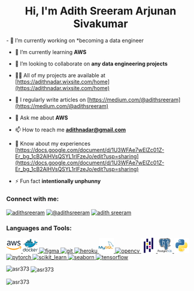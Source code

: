 <h1 align="center">Hi, I'm Adith Sreeram Arjunan Sivakumar</h1>
- 🔭 I’m currently working on *becoming a data engineer

- 🌱 I’m currently learning **AWS**

- 👯 I’m looking to collaborate on **any data engineering projects**

- 👨‍💻 All of my projects are available at [https://adithnadar.wixsite.com/home](https://adithnadar.wixsite.com/home)

- 📝 I regularly write articles on [https://medium.com/@adithsreeram](https://medium.com/@adithsreeram)

- 💬 Ask me about **AWS**

- 📫 How to reach me **adithnadar@gmail.com**

- 📄 Know about my experiences [https://docs.google.com/document/d/1U3WFAe7wElZc01Z-Er_bg_1cB2AlHVsQSYL1rIFzeJo/edit?usp=sharing](https://docs.google.com/document/d/1U3WFAe7wElZc01Z-Er_bg_1cB2AlHVsQSYL1rIFzeJo/edit?usp=sharing)

- ⚡ Fun fact **intentionally unphunny**

<h3 align="left">Connect with me:</h3>
<p align="left">
<a href="https://linkedin.com/in/adithsreeram" target="blank"><img align="center" src="https://raw.githubusercontent.com/rahuldkjain/github-profile-readme-generator/master/src/images/icons/Social/linked-in-alt.svg" alt="adithsreeram" height="30" width="40" /></a>
<a href="https://medium.com/@adithsreeram" target="blank"><img align="center" src="https://raw.githubusercontent.com/rahuldkjain/github-profile-readme-generator/master/src/images/icons/Social/medium.svg" alt="@adithsreeram" height="30" width="40" /></a>
<a href="https://www.youtube.com/c/adith sreeram" target="blank"><img align="center" src="https://raw.githubusercontent.com/rahuldkjain/github-profile-readme-generator/master/src/images/icons/Social/youtube.svg" alt="adith sreeram" height="30" width="40" /></a>
</p>

<h3 align="left">Languages and Tools:</h3>
<p align="left"> <a href="https://aws.amazon.com" target="_blank" rel="noreferrer"> <img src="https://raw.githubusercontent.com/devicons/devicon/master/icons/amazonwebservices/amazonwebservices-original-wordmark.svg" alt="aws" width="40" height="40"/> </a> <a href="https://www.docker.com/" target="_blank" rel="noreferrer"> <img src="https://raw.githubusercontent.com/devicons/devicon/master/icons/docker/docker-original-wordmark.svg" alt="docker" width="40" height="40"/> </a> <a href="https://www.figma.com/" target="_blank" rel="noreferrer"> <img src="https://www.vectorlogo.zone/logos/figma/figma-icon.svg" alt="figma" width="40" height="40"/> </a> <a href="https://git-scm.com/" target="_blank" rel="noreferrer"> <img src="https://www.vectorlogo.zone/logos/git-scm/git-scm-icon.svg" alt="git" width="40" height="40"/> </a> <a href="https://heroku.com" target="_blank" rel="noreferrer"> <img src="https://www.vectorlogo.zone/logos/heroku/heroku-icon.svg" alt="heroku" width="40" height="40"/> </a> <a href="https://www.mysql.com/" target="_blank" rel="noreferrer"> <img src="https://raw.githubusercontent.com/devicons/devicon/master/icons/mysql/mysql-original-wordmark.svg" alt="mysql" width="40" height="40"/> </a> <a href="https://opencv.org/" target="_blank" rel="noreferrer"> <img src="https://www.vectorlogo.zone/logos/opencv/opencv-icon.svg" alt="opencv" width="40" height="40"/> </a> <a href="https://pandas.pydata.org/" target="_blank" rel="noreferrer"> <img src="https://raw.githubusercontent.com/devicons/devicon/2ae2a900d2f041da66e950e4d48052658d850630/icons/pandas/pandas-original.svg" alt="pandas" width="40" height="40"/> </a> <a href="https://www.postgresql.org" target="_blank" rel="noreferrer"> <img src="https://raw.githubusercontent.com/devicons/devicon/master/icons/postgresql/postgresql-original-wordmark.svg" alt="postgresql" width="40" height="40"/> </a> <a href="https://www.python.org" target="_blank" rel="noreferrer"> <img src="https://raw.githubusercontent.com/devicons/devicon/master/icons/python/python-original.svg" alt="python" width="40" height="40"/> </a> <a href="https://pytorch.org/" target="_blank" rel="noreferrer"> <img src="https://www.vectorlogo.zone/logos/pytorch/pytorch-icon.svg" alt="pytorch" width="40" height="40"/> </a> <a href="https://scikit-learn.org/" target="_blank" rel="noreferrer"> <img src="https://upload.wikimedia.org/wikipedia/commons/0/05/Scikit_learn_logo_small.svg" alt="scikit_learn" width="40" height="40"/> </a> <a href="https://seaborn.pydata.org/" target="_blank" rel="noreferrer"> <img src="https://seaborn.pydata.org/_images/logo-mark-lightbg.svg" alt="seaborn" width="40" height="40"/> </a> <a href="https://www.tensorflow.org" target="_blank" rel="noreferrer"> <img src="https://www.vectorlogo.zone/logos/tensorflow/tensorflow-icon.svg" alt="tensorflow" width="40" height="40"/> </a> </p>

<p><img align="left" src="https://github-readme-stats.vercel.app/api/top-langs?username=asr373&show_icons=true&locale=en&layout=compact" alt="asr373" /></p>

<p>&nbsp;<img align="center" src="https://github-readme-stats.vercel.app/api?username=asr373&show_icons=true&locale=en" alt="asr373" /></p>

<p><img align="center" src="https://github-readme-streak-stats.herokuapp.com/?user=asr373&" alt="asr373" /></p>
